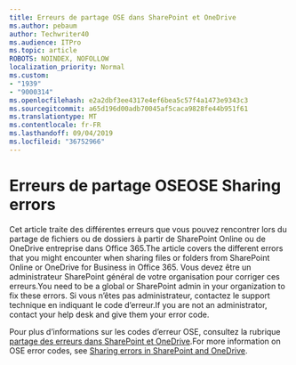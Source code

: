 ```yaml
---
title: Erreurs de partage OSE dans SharePoint et OneDrive
ms.author: pebaum
author: Techwriter40
ms.audience: ITPro
ms.topic: article
ROBOTS: NOINDEX, NOFOLLOW
localization_priority: Normal
ms.custom:
- "1939"
- "9000314"
ms.openlocfilehash: e2a2dbf3ee4317e4ef6bea5c57f4a1473e9343c3
ms.sourcegitcommit: a65d196d00adb70045af5caca9828fe44b951f61
ms.translationtype: MT
ms.contentlocale: fr-FR
ms.lasthandoff: 09/04/2019
ms.locfileid: "36752966"
---
```

# <a name="ose-sharing-errors"></a><span data-ttu-id="5e918-102">Erreurs de partage OSE</span><span class="sxs-lookup"><span data-stu-id="5e918-102">OSE Sharing errors</span></span>

<span data-ttu-id="5e918-103">Cet article traite des différentes erreurs que vous pouvez rencontrer lors du partage de fichiers ou de dossiers à partir de SharePoint Online ou de OneDrive entreprise dans Office 365.</span><span class="sxs-lookup"><span data-stu-id="5e918-103">The article covers the different errors that you might encounter when sharing files or folders from SharePoint Online or OneDrive for Business in Office 365.</span></span> <span data-ttu-id="5e918-104">Vous devez être un administrateur SharePoint général de votre organisation pour corriger ces erreurs.</span><span class="sxs-lookup"><span data-stu-id="5e918-104">You need to be a global or SharePoint admin in your organization to fix these errors.</span></span> <span data-ttu-id="5e918-105">Si vous n’êtes pas administrateur, contactez le support technique en indiquant le code d’erreur.</span><span class="sxs-lookup"><span data-stu-id="5e918-105">If you are not an administrator, contact your help desk and give them your error code.</span></span>

<span data-ttu-id="5e918-106">Pour plus d’informations sur les codes d’erreur OSE, consultez la rubrique [partage des erreurs dans SharePoint et OneDrive](https://docs.microsoft.com/sharepoint/sharepoint-onedrive-error-message).</span><span class="sxs-lookup"><span data-stu-id="5e918-106">For more information on OSE error codes, see [Sharing errors in SharePoint and OneDrive](https://docs.microsoft.com/sharepoint/sharepoint-onedrive-error-message).</span></span>
